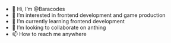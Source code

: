 - 👋 Hi, I’m @Baracodes
- 👀 I’m interested in frontend development and game production
- 🌱 I’m currently learning frontend development
- 💞️ I’m looking to collaborate on anthing
- 📫 How to reach me anywhere

<!---
Baracodes/Baracodes is a ✨ special ✨ repository because its `README.md` (this file) appears on your GitHub profile.
You can click the Preview link to take a look at your changes.
--->
